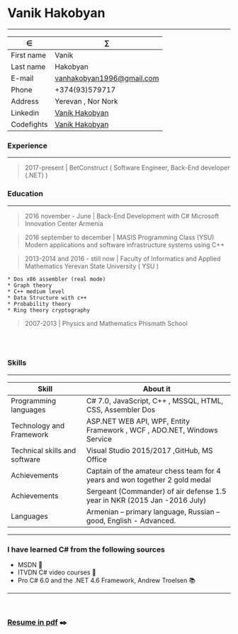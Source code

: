 # Vanik Hakobyan
<hr/>

&isin;               | &sum;
-------------------|--------------------------------------------------------
First name         |          Vanik
Last name          |          Hakobyan
E-mail             |          <a href="mailto:vanhakobyan1996@gmail.com">vanhakobyan1996@gmail.com</a>
Phone              |          +374(93)579717
Address            |          Yerevan , Nor Nork    
Linkedin           |          [Vanik Hakobyan](https://www.linkedin.com/in/vanikhakobyan) 
Codefights         |          [Vanik Hakobyan](https://codefights.com/profile/vanhakobyan)  


### Experience
----------------
> 2017-present | BetConstruct ( Software Engineer, Back-End developer (.NET) )


### Education
---------

>2016 november - June   | Back-End Development with C# Microsoft Innovation Center Armenia<br>

>2016 september to december  | MASIS Programming Class (YSU)
>Modern applications and software infrastructure systems using C++
     
>2013-2014 and 2016 - still now | Faculty of Informatics and Applied Mathematics Yerevan State University ( YSU )

    * Dos x86 assembler (real mode)
    * Graph theory
    * C++ medium level
    * Data Structure with c++
    * Probability theory
    * Ring theory cryptography

>2007-2013 | Physics and Mathematics Phismath School

<br><br>



### Skills
------------------
 Skill                        |About it
------------------------------|------------------------------------------
Programming languages         |    C# 7.0, JavaScript, C++ , MSSQL, HTML, CSS, Assembler Dos <br>
Technology and Framework      |    ASP.NET WEB API, WPF, Entity Framework , WCF , ADO.NET, Windows Service<br>
Technical skills and software |    Visual Studio 2015/2017 ,GitHub, MS Office <br>
Achievements                  |    Captain of the amateur chess team for 4 years and won together 2 gold medal<br>
Achievements                  |    Sergeant (Commander) of air defense 1.5 year in NKR (2015 Jan -2016 July)
Languages                     |    Armenian – primary language, Russian – good, English - Advanced.  <br>      

<hr/>

### I have learned C# from the following sources

* MSDN :file_folder:
* ITVDN C# video courses :movie_camera:
* Pro C# 6.0 and the .NET 4.6 Framework, Andrew Troelsen :books:
<hr/>
<br>

### <a href="https://github.com/VanHakobyan/Resume/blob/master/VanikHakobyanCV%20W.pdf">Resume in pdf</a> :black_nib:
